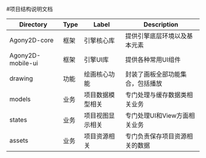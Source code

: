 #项目结构说明文档

Directory | Type | Label | Description
| --- | --- | --- | ---
| Agony2D-core | 框架 | 引擎核心库 | 提供引擎底层环境以及基本元素
| Agony2D-mobile-ui | 框架 | 引擎UI库 | 提供各种常用UI组件
| drawing | 功能 | 绘画核心功能 | 封装了画板全部功能集合，包括播放
| models | 业务 | 项目数据模型相关 | 专门处理与缓存数据类相关业务
| states | 业务 | 项目视图显示相关 | 专门处理UI和View方面相关业务
| assets | 业务 | 项目资源相关 | 专门负责保存项目资源相关的数据
